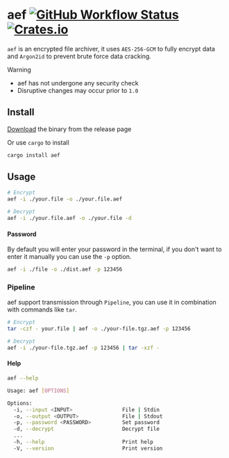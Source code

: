 
# aef [![GitHub Workflow Status](https://img.shields.io/github/actions/workflow/status/wyhaya/aef/ci.yml?style=flat-square&branch=main)](https://github.com/wyhaya/aef/actions) [![Crates.io](https://img.shields.io/crates/v/aef.svg?style=flat-square)](https://crates.io/crates/aef)

`aef` is an encrypted file archiver, it uses `AES-256-GCM` to fully encrypt data and `Argon2id` to prevent brute force data cracking.

> [!WARNING]  
> * aef has not undergone any security check
> * Disruptive changes may occur prior to `1.0`

## Install

[Download](https://github.com/wyhaya/aef/releases) the binary from the release page

Or use `cargo` to install

```bash
cargo install aef
```

## Usage


```bash
# Encrypt
aef -i ./your.file -o ./your.file.aef

# Decrypt
aef -i ./your.file.aef -o ./your.file -d
```

#### Password

By default you will enter your password in the terminal, if you don't want to enter it manually you can use the `-p` option.

```bash
aef -i ./file -o ./dist.aef -p 123456
```

### Pipeline

aef support transmission through `Pipeline`, you can use it in combination with commands like `tar`.

```bash
# Encrypt
tar -czf - your.file | aef -o ./your-file.tgz.aef -p 123456

# Decrypt
aef -i ./your-file.tgz.aef -p 123456 | tar -xzf -
```

#### Help

```bash
aef --help
```

```bash
Usage: aef [OPTIONS]

Options:
  -i, --input <INPUT>                File | Stdin
  -o, --output <OUTPUT>              File | Stdout
  -p, --password <PASSWORD>          Set password
  -d, --decrypt                      Decrypt file
  ...
  -h, --help                         Print help
  -V, --version                      Print version
```
